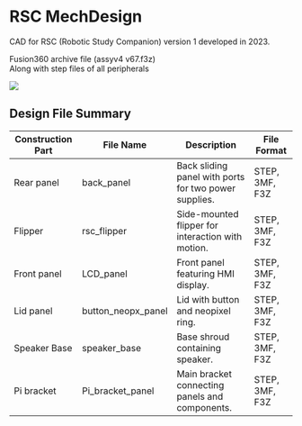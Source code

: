 # RSC MechDesign
CAD for RSC (Robotic Study Companion) version 1 developed in 2023.

Fusion360 archive file (assyv4 v67.f3z)  
Along with step files of all peripherals 

![](https://github.com/Farnaz03/RoboticStudyCompanion/blob/main/MechDesign/cad_imgs/assyv4.gif)

## Design File Summary

| Construction Part | File Name             | Description                                                | File Format   |
|------------------|-----------------------|------------------------------------------------------------|--------------|
| Rear panel       | back_panel             | Back sliding panel with ports for two power supplies.      | STEP, 3MF, F3Z |
| Flipper          | rsc_flipper            | Side-mounted flipper for interaction with motion.          | STEP, 3MF, F3Z |
| Front panel      | LCD_panel              | Front panel featuring HMI display.                         | STEP, 3MF, F3Z |
| Lid panel        | button_neopx_panel     | Lid with button and neopixel ring.                         | STEP, 3MF, F3Z |
| Speaker Base     | speaker_base           | Base shroud containing speaker.                            | STEP, 3MF, F3Z |
| Pi bracket       | Pi_bracket_panel       | Main bracket connecting panels and components.            | STEP, 3MF, F3Z |
